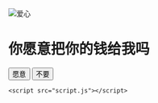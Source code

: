 <!DOCTYPE html>
<html lang="zh-CN">
<head>
    <meta charset="UTF-8">
    <meta name="viewport" content="width=device-width, initial-scale=1.0">
    <meta property="og:image" content="https://s21.ax1x.com/2025/02/28/pE8UHG6.png" />
    <title>你愿意把你的钱给我吗？</title>
    <link rel="stylesheet" href="style.css">
</head>
<body>
    <div class="container">
        <img id="mainImage" src="https://s21.ax1x.com/2025/02/28/pE8UHG6.png" alt="爱心">
        <h1 id="question">你愿意把你的钱给我吗</h1>
        <div class="buttons">
            <button id="yes">愿意</button>
            <button id="no">不要</button>
        </div>
    </div>

    <script src="script.js"></script>
</body>
</html>
